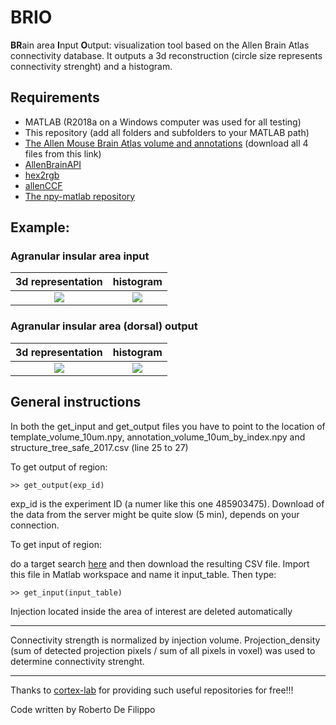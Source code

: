 # BRIO
**BR**ain area **I**nput **O**utput: visualization tool based on the Allen Brain Atlas connectivity database. It outputs a 3d reconstruction (circle size represents connectivity strenght) and a histogram.

## Requirements
- MATLAB (R2018a on a Windows computer was used for all testing)
- This repository (add all folders and subfolders to your MATLAB path)
- [The Allen Mouse Brain Atlas volume and annotations](http://data.cortexlab.net/allenCCF/) (download all 4 files from this link) 
- [AllenBrainAPI](https://github.com/SainsburyWellcomeCentre/AllenBrainAPI) 
- [hex2rgb](https://www.mathworks.com/matlabcentral/fileexchange/46289-rgb2hex-and-hex2rgb) 
- [allenCCF](https://github.com/cortex-lab/allenCCF) 
- [The npy-matlab repository](http://github.com/kwikteam/npy-matlab)

## Example:
### Agranular insular area input ###
3d representation             |  histogram
:-------------------------:|:-----:
![](https://github.com/Robertooooooo/BRIO/blob/master/input%20AI.gif)  |  ![](https://github.com/Robertooooooo/BRIO/blob/master/input%20AI%20hist.png)

### Agranular insular area (dorsal) output ###
3d representation             |  histogram
:-------------------------:|:-----:
![](https://github.com/Robertooooooo/BRIO/blob/master/output%20AI.gif)  |  ![](https://github.com/Robertooooooo/BRIO/blob/master/output%20AI%20hist.png)

## General instructions ##

In both the get_input and get_output files you have to point to the location of template_volume_10um.npy, annotation_volume_10um_by_index.npy and structure_tree_safe_2017.csv (line 25 to 27)

To get output of region:
```
>> get_output(exp_id)
```
exp_id is the experiment ID (a numer like this one 	485903475).
Download of the data from the server might be quite slow (5 min), depends on your connection.

To get input of region:

do a target search [here](http://connectivity.brain-map.org/) and then download the resulting CSV file. Import this file in Matlab workspace and name it input_table. Then type:
```
>> get_input(input_table)
```
Injection located inside the area of interest are deleted automatically

- - - - 
Connectivity strength is normalized by injection volume.
Projection_density (sum of detected projection pixels / sum of all pixels in voxel) was used to determine connectivity strenght.
- - - - - - - - - - - - - - - - - - - - - - - - - - -

Thanks to [cortex-lab](https://github.com/cortex-lab) for providing such useful repositories for free!!!

Code written by Roberto De Filippo
